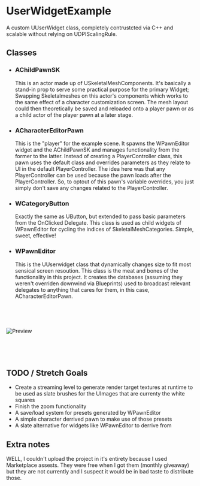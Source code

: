 # UserWidgetExample
A custom UUserWidget class, completely contrustcted via C++ and scalable without relying on UDPIScalingRule.

## 

## Classes
- ### AChildPawnSK
     This is an actor made up of USkeletalMeshComponents. It's basically a stand-in prop to serve some practical purpose for the primary Widget; Swapping Skeletalmeshes on this actor's components which works to the same effect of a character customization screen. The mesh layout could then theoretically be saved and reloaded onto a player pawn or as a child actor of the player pawn at a later stage.
- ### ACharacterEditorPawn
     This is the "player" for the example scene. It spawns the WPawnEditor widget and the AChildPawnSK and manages functionality from the former to the latter. Instead of creating a PlayerController class, this pawn uses the default class and overrides parameters as they relate to UI in the default PlayerController. The idea here was that any PlayerController can be used because the pawn loads after the PlayerController. So, to optout of this pawn's variable overrides, you just simply don't save any changes related to the PlayerController.
- ### WCategoryButton
     Exactly the same as UButton, but extended to pass basic parameters from the OnClicked Delegate. This class is used as child widgets of WPawnEditor for cycling the indices of SkeletalMeshCategories. Simple, sweet, effective!
- ### WPawnEditor
     This is the UUserwidget class that dynamically changes size to fit most sensical screen resoution. This class is the meat and bones of the functionality in this project. It creates the databases (assuming they weren't overriden downwind via Blueprints) used to broadcast relevant delegates to anything that cares for them, in this case, ACharacterEditorPawn.
&nbsp;

&nbsp;

&nbsp;

![Preview](https://github.com/VinnNo/UserWidgetExample/blob/main/Examples/GifExample1.gif)
&nbsp;

&nbsp;

&nbsp;


## TODO / Stretch Goals
- Create a streaming level to generate render target textures at runtime to be used as slate brushes for the UImages that are currenty the white squares
- Finish the zoom functionality
- A save/load system for presets generated by WPawnEditor
- A simple character derrived pawn to make use of those presets
- A slate alternative for widgets like WPawnEditor to derrive from

## Extra notes
WELL, I couldn't upload the project in it's entirety because I used Marketplace assests. They were free when I got them (monthly giveaway) but they are not currently and I suspect it would be in bad taste to distribute those.
